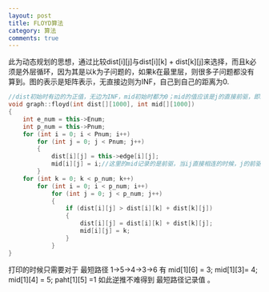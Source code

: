 ```yaml
---
layout: post
title: FLOYD算法
category: 算法
comments: true
---
```



此为动态规划的思想，通过比较dist[i][j]与dist[i][k] + dist[k][j]来选择，而且k必须是外层循环，因为其是以k为子问题的，如果k在最里层，则很多子问题都没有算到。图的表示是矩阵表示，无直接边则为INF，自己到自己的距离为0.

```c++
//dist初始时有边的为正值，无边为INF，mid初始时都为0；mid的值应该是j的直接前驱，即i->……->mid->j
void graph::floyd(int dist[][1000], int mid[][1000])
{
	int e_num = this->Enum;
	int p_num = this->Pnum;
	for (int i = 0; i < Pnum; i++)
		for (int j = 0; j < Pnum; j++)
		{
			dist[i][j] = this->edge[i][j];
			mid[i][j] = i;//这里的mid记录的是前驱，当ij直接相连的时候，j的前驱就是i
		}
	for (int k = 0; k < p_num; k++)
		for (int i = 0; i < p_num; i++)
			for (int j = 0; j < p_num; j++)
			{
				if (dist[i][j] > dist[i][k] + dist[k][j])
				{
					dist[i][j] = dist[i][k] + dist[k][j];
					mid[i][j] = k;
				}
			}
}
```
打印的时候只需要对于 最短路径 1->5->4->3->6 有 mid[1][6] = 3; mid[1][3]= 4; mid[1][4] = 5; paht[1][5] =1 如此逆推不难得到 最短路径记录值 。